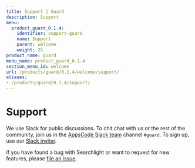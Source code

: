 ```yaml
---
title: Support | Guard
description: Support
menu:
  product_guard_0.1.4:
    identifier: support-guard
    name: Support
    parent: welcome
    weight: 25
product_name: guard
menu_name: product_guard_0.1.4
section_menu_id: welcome
url: /products/guard/0.1.4/welcome/support/
aliases:
- /products/guard/0.1.4/support/
---
```


# Support

We use Slack for public discussions. To chit chat with us or the rest of the community, join us in the [AppsCode Slack team](https://appscode.slack.com/messages/C8M8HANQ0/details/) channel `#guard`. To sign up, use our [Slack inviter](https://slack.appscode.com/).

If you have found a bug with Searchlight or want to request for new features, please [file an issue](https://github.com/appscode/guard/issues/new).
